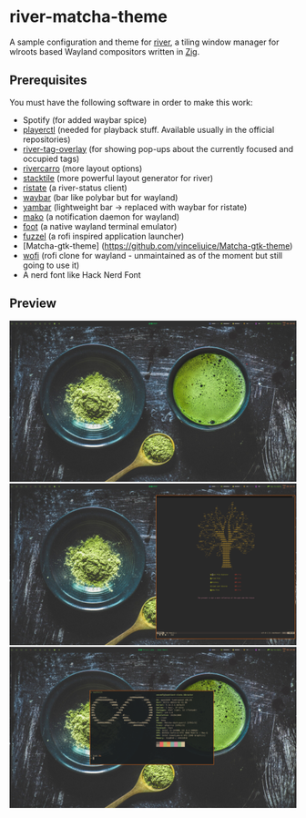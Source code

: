 # river-matcha-theme

A sample configuration and theme for [river](https://github.com/ifreund/river), a tiling window manager for wlroots based Wayland compositors written in [Zig](https://github.com/ziglang/zig/).


## Prerequisites

You must have the following software in order to make this work:

- Spotify (for added waybar spice)
- [playerctl](https://github.com/altdesktop/playerctl) (needed for playback stuff. Available usually in the official repositories)
- [river-tag-overlay](https://git.sr.ht/~leon_plickat/river-tag-overlay) (for showing pop-ups about the currently focused and occupied tags)
- [rivercarro](https://git.sr.ht/~novakane/rivercarro) (more layout options)
- [stacktile](https://git.sr.ht/~leon_plickat/stacktile) (more powerful layout generator for river)
- [ristate](https://gitlab.com/snakedye/ristate) (a river-status client)
- [waybar](https://github.com/Alexays/Waybar) (bar like polybar but for wayland)
- [yambar](https://codeberg.org/dnkl/yambar) (lightweight bar -> replaced with waybar for ristate)
- [mako](https://github.com/emersion/mako) (a notification daemon for wayland)
- [foot](https://codeberg.org/dnkl/foot) (a native wayland terminal emulator)
- [fuzzel](https://codeberg.org/dnkl/fuzzel) (a rofi inspired application launcher)
- [Matcha-gtk-theme] (https://github.com/vinceliuice/Matcha-gtk-theme)
- [wofi](https://hg.sr.ht/~scoopta/wofi) (rofi clone for wayland - unmaintained as of the moment but still going to use it)
- A nerd font like Hack Nerd Font

## Preview

![Image](https://github.com/uncomfyhalomacro/river-matcha-theme/blob/main/screenshots/screenshot-03.png)
![Image](https://github.com/uncomfyhalomacro/river-matcha-theme/blob/main/screenshots/screenshot-02.png)
![Image](https://github.com/uncomfyhalomacro/river-matcha-theme/blob/main/screenshots/screenshot-01.png)
